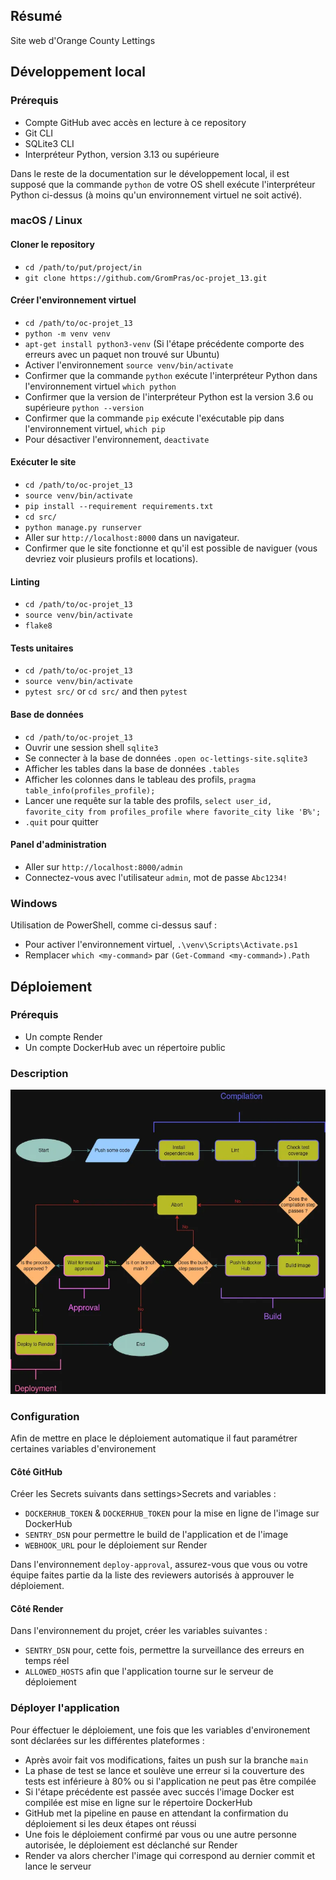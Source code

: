 ## Résumé

Site web d'Orange County Lettings

## Développement local

### Prérequis

- Compte GitHub avec accès en lecture à ce repository
- Git CLI
- SQLite3 CLI
- Interpréteur Python, version 3.13 ou supérieure

Dans le reste de la documentation sur le développement local, il est supposé que la commande `python` de votre OS shell exécute l'interpréteur Python ci-dessus (à moins qu'un environnement virtuel ne soit activé).

### macOS / Linux

#### Cloner le repository

- `cd /path/to/put/project/in`
- `git clone https://github.com/GromPras/oc-projet_13.git`

#### Créer l'environnement virtuel

- `cd /path/to/oc-projet_13`
- `python -m venv venv`
- `apt-get install python3-venv` (Si l'étape précédente comporte des erreurs avec un paquet non trouvé sur Ubuntu)
- Activer l'environnement `source venv/bin/activate`
- Confirmer que la commande `python` exécute l'interpréteur Python dans l'environnement virtuel
`which python`
- Confirmer que la version de l'interpréteur Python est la version 3.6 ou supérieure `python --version`
- Confirmer que la commande `pip` exécute l'exécutable pip dans l'environnement virtuel, `which pip`
- Pour désactiver l'environnement, `deactivate`

#### Exécuter le site

- `cd /path/to/oc-projet_13`
- `source venv/bin/activate`
- `pip install --requirement requirements.txt`
- `cd src/`
- `python manage.py runserver`
- Aller sur `http://localhost:8000` dans un navigateur.
- Confirmer que le site fonctionne et qu'il est possible de naviguer (vous devriez voir plusieurs profils et locations).

#### Linting

- `cd /path/to/oc-projet_13`
- `source venv/bin/activate`
- `flake8`

#### Tests unitaires

- `cd /path/to/oc-projet_13`
- `source venv/bin/activate`
- `pytest src/` or `cd src/` and then `pytest`

#### Base de données

- `cd /path/to/oc-projet_13`
- Ouvrir une session shell `sqlite3`
- Se connecter à la base de données `.open oc-lettings-site.sqlite3`
- Afficher les tables dans la base de données `.tables`
- Afficher les colonnes dans le tableau des profils, `pragma table_info(profiles_profile);`
- Lancer une requête sur la table des profils, `select user_id, favorite_city from
  profiles_profile where favorite_city like 'B%';`
- `.quit` pour quitter

#### Panel d'administration

- Aller sur `http://localhost:8000/admin`
- Connectez-vous avec l'utilisateur `admin`, mot de passe `Abc1234!`

### Windows

Utilisation de PowerShell, comme ci-dessus sauf :

- Pour activer l'environnement virtuel, `.\venv\Scripts\Activate.ps1` 
- Remplacer `which <my-command>` par `(Get-Command <my-command>).Path`


## Déploiement

### Prérequis

- Un compte Render
- Un compte DockerHub avec un répertoire public

### Description

![Workflow Chart](https://github.com/GromPras/oc-projet_13/blob/main/assets/workflow-diagram.webp?raw=true)

### Configuration

Afin de mettre en place le déploiement automatique il faut paramétrer certaines variables d'environement

#### Côté GitHub
Créer les Secrets suivants dans settings>Secrets and variables :
- `DOCKERHUB_TOKEN` & `DOCKERHUB_TOKEN` pour la mise en ligne de l'image sur DockerHub
- `SENTRY_DSN` pour permettre le build de l'application et de l'image
- `WEBHOOK_URL` pour le déploiement sur Render

Dans l'environnement `deploy-approval`, assurez-vous que vous ou votre équipe faites partie da la liste des reviewers autorisés à approuver le déploiement.


#### Côté Render
Dans l'environnement du projet, créer les variables suivantes :
- `SENTRY_DSN` pour, cette fois, permettre la surveillance des erreurs en temps réel
- `ALLOWED_HOSTS` afin que l'application tourne sur le serveur de déploiement

### Déployer l'application

Pour éffectuer le déploiement, une fois que les variables d'environement sont déclarées sur les différentes plateformes :

- Après avoir fait vos modifications, faites un push sur la branche `main`
- La phase de test se lance et soulève une erreur si la couverture des tests est inférieure à 80% ou si l'application ne peut pas être compilée
- Si l'étape précédente est passée avec succés l'image Docker est compilée est mise en ligne sur le répertoire DockerHub
- GitHub met la pipeline en pause en attendant la confirmation du déploiement si les deux étapes ont réussi
- Une fois le déploiement confirmé par vous ou une autre personne autorisée, le déploiement est déclanché sur Render
- Render va alors chercher l'image qui correspond au dernier commit et lance le serveur

